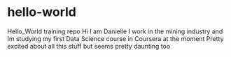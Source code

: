 # hello-world
Hello_World training repo
Hi I am Danielle
I work in the mining industry and Im studying my first Data Science course in Coursera at the moment
Pretty excited about all this stuff but seems pretty daunting too
